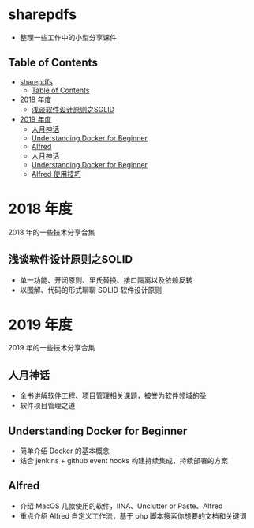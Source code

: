 # sharepdfs

- 整理一些工作中的小型分享课件

## Table of Contents

- [sharepdfs](#sharepdfs)
  - [Table of Contents](#table-of-contents)
- [2018 年度](#2018-年度)
  - [浅谈软件设计原则之SOLID](#浅谈软件设计原则之solid)
- [2019 年度](#2019-年度)
  - [人月神话](#人月神话)
  - [Understanding Docker for Beginner](#understanding-docker-for-beginner)
  - [Alfred](#alfred)
  - [人月神话](#人月神话)
  - [Understanding Docker for Beginner](#Understanding-Docker-for-Beginner)
  - [Alfred 使用技巧](#Alfred)

# 2018 年度

2018 年的一些技术分享合集

## 浅谈软件设计原则之SOLID

- 单一功能、开闭原则、里氏替换、接口隔离以及依赖反转
- 以图解、代码的形式聊聊 SOLID 软件设计原则

# 2019 年度

2019 年的一些技术分享合集

## 人月神话

- 全书讲解软件工程、项目管理相关课题，被誉为软件领域的圣
- 软件项目管理之道

## Understanding Docker for Beginner

- 简单介绍 Docker 的基本概念
- 结合 jenkins + github event hooks 构建持续集成，持续部署的方案

## Alfred

- 介绍 MacOS 几款使用的软件，IINA、Unclutter or Paste、Alfred
- 重点介绍 Alfred 自定义工作流，基于 php 脚本搜索你想要的文档和关键词
